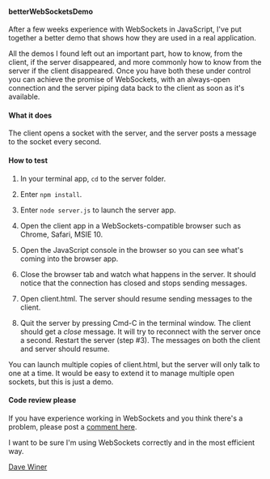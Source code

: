 #### betterWebSocketsDemo

After a few weeks experience with WebSockets in JavaScript, I've put together a better demo that shows how they are used in a real application.

All the demos I found left out an important part, how to know, from the client, if the server disappeared, and more commonly how to know from the server if the client disappeared. Once you have both these under control you can achieve the promise of WebSockets, with an always-open connection and the server piping data back to the client as soon as it's available. 

#### What it does

The client opens a socket with the server, and the server posts a message to the socket every second.

#### How to test

1. In your terminal app, <code>cd</code> to the server folder.

2. Enter <code>npm install</code>. 

3. Enter <code>node server.js</code> to launch the server app.

4. Open the client app in a WebSockets-compatible browser such as Chrome, Safari, MSIE 10.

5. Open the JavaScript console in the browser so you can see what's coming into the browser app.

6. Close the browser tab and watch what happens in the server. It should notice that the connection has closed and stops sending messages.

7. Open client.html. The server should resume sending messages to the client. 

8. Quit the server by pressing Cmd-C in the terminal window. The client should get a <i>close</i> message. It will try to reconnect with the server once a second. Restart the server (step #3). The messages on both the client and server should resume. 

You can launch multiple copies of client.html, but the server will only talk to one at a time. It would be easy to extend it to manage multiple open sockets, but this is just a demo. 

#### Code review please

If you have experience working in WebSockets and you think there's a problem, please post a <a href="https://github.com/scripting/betterWebSocketsDemo/issues">comment here</a>. 

I want to be sure I'm using WebSockets correctly and in the most efficient way.

<a href="http://scripting.com/liveblog/users/davewiner/2015/11/27/0476.html">Dave Winer</a>

